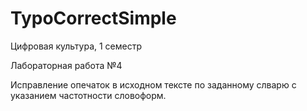 # TypoCorrectSimple

Цифровая культура, 1 семестр

Лабораторная работа №4

Исправление опечаток в исходном тексте по заданному слварю с указанием частотности словоформ.
